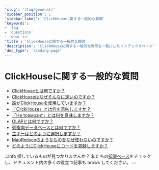 ```yaml
---
'slug': '/faq/general/'
'sidebar_position': 1
'sidebar_label': 'ClickHouseに関する一般的な質問'
'keywords':
- 'faq'
- 'questions'
- 'what is'
'title': 'ClickHouseに関する一般的な質問'
'description': 'ClickHouseに関する一般的な質問を一覧にしたインデックスページ'
'doc_type': 'landing-page'
---
```



# ClickHouseに関する一般的な質問

- [ClickHouseとは何ですか？](../../intro.md)
- [ClickHouseはなぜそんなに速いのですか？](../../concepts/why-clickhouse-is-so-fast.mdx)
- [誰がClickHouseを使用していますか？](../../faq/general/who-is-using-clickhouse.md)
- [「ClickHouse」とは何を意味しますか？](../../faq/general/dbms-naming.md)
- [「Не тормозит」とは何を意味しますか？](../../faq/general/ne-tormozit.md)
- [OLAPとは何ですか？](../../faq/general/olap.md)
- [列指向データベースとは何ですか？](../../faq/general/columnar-database.md)
- [主キーはどのように選択しますか？](../../guides/best-practices/sparse-primary-indexes.md)
- [MapReduceのようなものをなぜ使わないのですか？](../../faq/general/mapreduce.md)
- [どのようにClickHouseにコードを貢献しますか？](/knowledgebase/how-do-i-contribute-code-to-clickhouse)

:::info 探しているものが見つかりませんか？
私たちの[知識ベース](/knowledgebase/)をチェックし、ドキュメント内の多くの役立つ記事も brows してください。
:::
